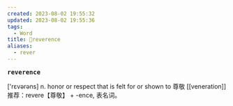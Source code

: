 ```yaml
---
created: 2023-08-02 19:55:32
updated: 2023-08-02 19:55:36
tags:
  - Word
title: 📖reverence
aliases:
  - rever
---
```


<pre><strong>reverence</strong></pre>
['rɛvərəns]
n. honor or respect that is felt for or shown to 尊敬
[[veneration]]
推荐：revere【尊敬】 + -ence, 表名词。